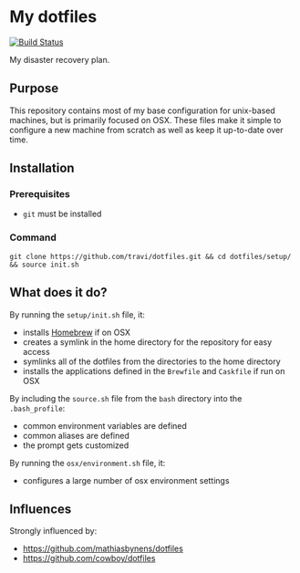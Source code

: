 My dotfiles
========

[![Build Status](http://img.shields.io/travis/travi/dotfiles.svg?style=flat)](https://travis-ci.org/travi/dotfiles)

My disaster recovery plan.

## Purpose

This repository contains most of my base configuration for unix-based machines, but is primarily focused on OSX. These
files make it simple to configure a new machine from scratch as well as keep it up-to-date over time.

## Installation
### Prerequisites
* `git` must be installed

### Command
```
git clone https://github.com/travi/dotfiles.git && cd dotfiles/setup/ && source init.sh
```

## What does it do?

By running the `setup/init.sh` file, it:
* installs [Homebrew](http://brew.sh/) if on OSX
* creates a symlink in the home directory for the repository for easy access
* symlinks all of the dotfiles from the directories to the home directory
* installs the applications defined in the `Brewfile` and `Caskfile` if run on OSX

By including the `source.sh` file from the `bash` directory into the `.bash_profile`:
* common environment variables are defined
* common aliases are defined
* the prompt gets customized

By running the `osx/environment.sh` file, it:
* configures a large number of osx environment settings

## Influences

Strongly influenced by:
* https://github.com/mathiasbynens/dotfiles
* https://github.com/cowboy/dotfiles

